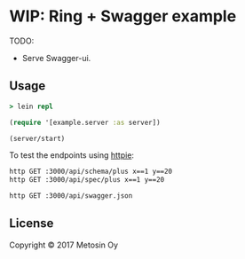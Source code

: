 # WIP: Ring + Swagger example

TODO:

* Serve Swagger-ui.

## Usage

```clj
> lein repl

(require '[example.server :as server])

(server/start)
```

To test the endpoints using [httpie](https://httpie.org/):

```bash
http GET :3000/api/schema/plus x==1 y==20
http GET :3000/api/spec/plus x==1 y==20

http GET :3000/api/swagger.json
```

## License

Copyright © 2017 Metosin Oy
